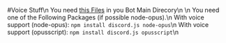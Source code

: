 #Voice Stuff\n
You need [this Files](https://workupload.com/file/6xEXrFA4) in you Bot Main Direcory\n
\n
You need one of the Following Packages (if possible node-opus).\n
With voice support (node-opus): `npm install discord.js node-opus`\n
With voice support (opusscript): `npm install discord.js opusscript`\n
